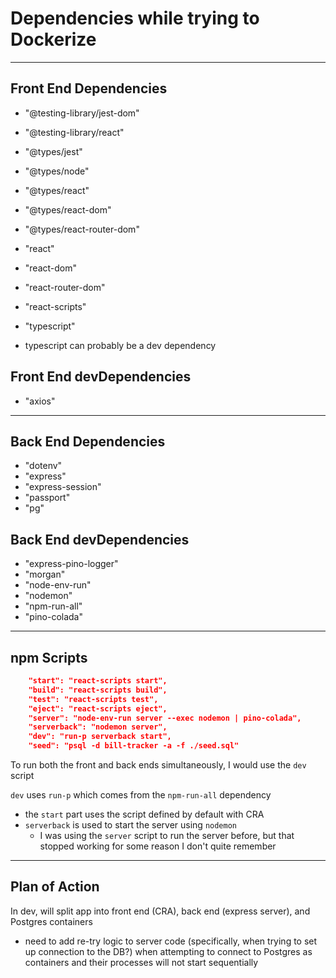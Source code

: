 # Dependencies while trying to Dockerize

---

## Front End Dependencies

- "@testing-library/jest-dom"
- "@testing-library/react"
- "@types/jest"
- "@types/node"
- "@types/react"
- "@types/react-dom"
- "@types/react-router-dom"
- "react"
- "react-dom"
- "react-router-dom"
- "react-scripts"
- "typescript"

- typescript can probably be a dev dependency

## Front End devDependencies

- "axios"

---

## Back End Dependencies

- "dotenv"
- "express"
- "express-session"
- "passport"
- "pg"

## Back End devDependencies

- "express-pino-logger"
- "morgan"
- "node-env-run"
- "nodemon"
- "npm-run-all"
- "pino-colada"

---

## npm Scripts

```json
    "start": "react-scripts start",
    "build": "react-scripts build",
    "test": "react-scripts test",
    "eject": "react-scripts eject",
    "server": "node-env-run server --exec nodemon | pino-colada",
    "serverback": "nodemon server",
    "dev": "run-p serverback start",
    "seed": "psql -d bill-tracker -a -f ./seed.sql"
```

To run both the front and back ends simultaneously, I would use the `dev` script

`dev` uses `run-p` which comes from the `npm-run-all` dependency

- the `start` part uses the script defined by default with CRA
- `serverback` is used to start the server using `nodemon`
  - I was using the `server` script to run the server before, but that stopped working for some reason I don't quite remember

---

## Plan of Action

In dev, will split app into front end (CRA), back end (express server), and Postgres containers

- need to add re-try logic to server code (specifically, when trying to set up connection to the DB?) when attempting to connect to Postgres as containers and their processes will not start sequentially
